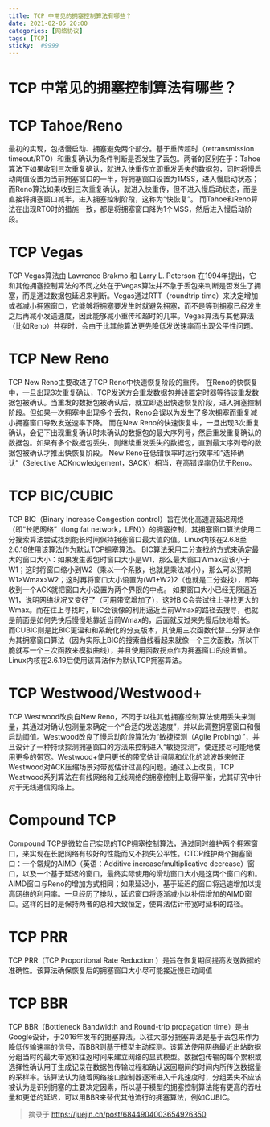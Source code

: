 ```yaml
---
title: TCP 中常见的拥塞控制算法有哪些？
date: 2021-02-05 20:00
categories: [网络协议]
tags: [TCP]
sticky:  #9999
---
```

# TCP 中常见的拥塞控制算法有哪些？

# TCP Tahoe/Reno
最初的实现，包括慢启动、拥塞避免两个部分。基于重传超时（retransmission timeout/RTO）和重复确认为条件判断是否发生了丢包。两者的区别在于：Tahoe算法下如果收到三次重复确认，就进入快重传立即重发丢失的数据包，同时将慢启动阈值设置为当前拥塞窗口的一半，将拥塞窗口设置为1MSS，进入慢启动状态；而Reno算法如果收到三次重复确认，就进入快重传，但不进入慢启动状态，而是直接将拥塞窗口减半，进入拥塞控制阶段，这称为“快恢复”。
而Tahoe和Reno算法在出现RTO时的措施一致，都是将拥塞窗口降为1个MSS，然后进入慢启动阶段。

# TCP Vegas
TCP Vegas算法由 Lawrence Brakmo 和 Larry L. Peterson 在1994年提出，它和其他拥塞控制算法的不同之处在于Vegas算法并不急于丢包来判断是否发生了拥塞，而是通过数据包延迟来判断。Vegas通过RTT（roundtrip time）来决定增加或者减小拥塞窗口，它能够将拥塞要发生时就避免拥塞，而不是等到拥塞已经发生之后再减小发送速度，因此能够减小重传和超时的几率。Vegas算法与其他算法（比如Reno）共存时，会由于比其他算法更先降低发送速率而出现公平性问题。

# TCP New Reno
 TCP New Reno主要改进了TCP Reno中快速恢复阶段的重传。
在Reno的快恢复中，一旦出现3次重复确认，TCP发送方会重发数据包并设置定时器等待该重发数据包被确认。当重发的数据包被确认后，就立即退出快速恢复阶段，进入拥塞控制阶段。但如果一次拥塞中出现多个丢包，Reno会误以为发生了多次拥塞而重复减小拥塞窗口导致发送速率下降。
而在New Reno的快速恢复中，一旦出现3次重复确认，会记下出现重复确认时未确认的数据包的最大序列号，然后重发重复确认的数据包。如果有多个数据包丢失，则继续重发丢失的数据包，直到最大序列号的数据包被确认才推出快恢复阶段。
New Reno在低错误率时运行效率和“选择确认”（Selective ACKnowledgement，SACK）相当，在高错误率仍优于Reno。

# TCP BIC/CUBIC
TCP BIC（Binary Increase Congestion control）旨在优化高速高延迟网络（即“长肥网络”（long fat network，LFN））的拥塞控制，其拥塞窗口算法使用二分搜索算法尝试找到能长时间保持拥塞窗口最大值的值。Linux内核在2.6.8至2.6.18使用该算法作为默认TCP拥塞算法。
BIC算法采用二分查找的方式来确定最大的窗口大小：如果发生丢包时窗口大小是W1，那么最大窗口Wmax应该小于W1；这时将窗口缩小到W2（乘以一个系数，也就是乘法减小），那么可以预期W1>Wmax>W2；这时再将窗口大小设置为(W1+W2)2（也就是二分查找），即每收到一个ACK就把窗口大小设置为两个界限的中点。
如果窗口大小已经无限逼近W1，说明网络状况又变好了（可用带宽增加了），这时BIC会尝试往上寻找更大的Wmax。而在往上寻找时，BIC会镜像的利用逼近当前Wmax的路径去搜寻，也就是前面是如何先快后慢慢地靠近当前Wmax的，后面就反过来先慢后快地增长。
而CUBIC则是比BIC更温和和系统化的分支版本，其使用三次函数代替二分算法作为其拥塞窗口算法（因为实际上BIC的搜索曲线看起来就像一个三次函数，所以干脆就写一个三次函数来模拟曲线），并且使用函数拐点作为拥塞窗口的设置值。Linux内核在2.6.19后使用该算法作为默认TCP拥塞算法。

# TCP Westwood/Westwood+
TCP Westwood改良自New Reno，不同于以往其他拥塞控制算法使用丢失来测量，其通过对确认包测量来确定一个“合适的发送速度”，并以此调整拥塞窗口和慢启动阈值。Westwood改良了慢启动阶段算法为“敏捷探测（Agile Probing）”，并且设计了一种持续探测拥塞窗口的方法来控制进入“敏捷探测”，使连接尽可能地使用更多的带宽。Westwood+使用更长的带宽估计间隔和优化的滤波器来修正Westwood对ACK压缩场景对带宽估计过高的问题。通过以上改良，TCP Westwood系列算法在有线网络和无线网络的拥塞控制上取得平衡，尤其研究中针对于无线通信网络上。

# Compound TCP
Compound TCP是微软自己实现的TCP拥塞控制算法，通过同时维护两个拥塞窗口，来实现在长肥网络有较好的性能而又不损失公平性。CTCP维护两个拥塞窗口：一个常规的AIMD（英语：Additive increase/multiplicative decrease）窗口，以及一个基于延迟的窗口，最终实际使用的滑动窗口大小是这两个窗口的和。AIMD窗口与Reno的增加方式相同；如果延迟小，基于延迟的窗口将迅速增加以提高网络的利用率。一旦经历了排队，延迟窗口将逐渐减小以补偿增加的AIMD窗口。这样的目的是保持两者的总和大致恒定，使算法估计带宽时延积的路径。

# TCP PRR
TCP PRR（TCP Proportional Rate Reduction ）是旨在恢复期间提高发送数据的准确性。该算法确保恢复后的拥塞窗口大小尽可能接近慢启动阈值

# TCP BBR
TCP BBR（Bottleneck Bandwidth and Round-trip propagation time）是由Google设计，于2016年发布的拥塞算法。以往大部分拥塞算法是基于丢包来作为降低传输速率的信号，而BBR则基于模型主动探测。该算法使用网络最近出站数据分组当时的最大带宽和往返时间来建立网络的显式模型。数据包传输的每个累积或选择性确认用于生成记录在数据包传输过程和确认返回期间的时间内所传送数据量的采样率。该算法认为随着网络接口控制器逐渐进入千兆速度时，分组丢失不应该被认为是识别拥塞的主要决定因素，所以基于模型的拥塞控制算法能有更高的吞吐量和更低的延迟，可以用BBR来替代其他流行的拥塞算法，例如CUBIC。




> 摘录于 https://juejin.cn/post/6844904003654926350